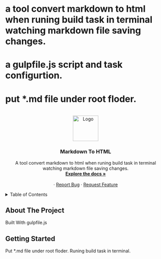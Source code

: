 # a tool convert markdown to html when runing build task in terminal watching markdown file saving changes.
# a gulpfile.js script and task configurtion.
# put *.md file under root floder.

<div id="top"></div>
<!--
*** Thanks for checking out the Best-README-Template. If you have a suggestion
*** that would make this better, please fork the repo and create a pull request
*** or simply open an issue with the tag "enhancement".
*** Don't forget to give the project a star!
*** Thanks again! Now go create something AMAZING! :D
-->



<!-- PROJECT SHIELDS -->
<!--
*** I'm using markdown "reference style" links for readability.
*** Reference links are enclosed in brackets [ ] instead of parentheses ( ).
*** See the bottom of this document for the declaration of the reference variables
*** for contributors-url, forks-url, etc. This is an optional, concise syntax you may use.
*** https://www.markdownguide.org/basic-syntax/#reference-style-links
-->

<!-- PROJECT LOGO -->
<br />
<div align="center">
  <a href="https://github.com/yuzukicat/markdown-to-html">
    <img src="line_cat_ear_girl_necoco_agadswgaaucjggc.png" alt="Logo" width="80" height="80">
  </a>

<h3 align="center">Markdown To HTML</h3>
  <p align="center">
    A tool convert markdown to html when runing build task in terminal watching markdown file saving changes.
    <br />
    <a href="https://github.com/yuzukicat/markdown-to-html"><strong>Explore the docs »</strong></a>
    <br />
    <br />
    ·
    <a href="https://github.com/yuzukicat/markdown-to-html/issues">Report Bug</a>
    ·
    <a href="https://github.com/yuzukicat/markdown-to-html/issues">Request Feature</a>
  </p>
</div>

<!-- TABLE OF CONTENTS -->
<details>
  <summary>Table of Contents</summary>
  <ol>
    <li>
      <a href="#about-the-project">About The Project</a>
    </li>
    <li>
      <a href="#getting-started">Getting Started</a>
    </li>
  </ol>
</details>

<!-- ABOUT THE PROJECT -->
## About The Project
Built With gulpfile.js

<!-- GETTING STARTED -->
## Getting Started
Put *.md file under root floder.
Runing build task in terminal.